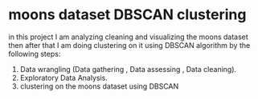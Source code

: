 # moons dataset DBSCAN clustering
in this project I am analyzing cleaning and visualizing the moons dataset then after that I am doing clustering on it using DBSCAN algorithm by the following steps:
1. Data wrangling (Data gathering , Data assessing , Data cleaning).
2. Exploratory Data Analysis.
3. clustering on the moons dataset using DBSCAN

